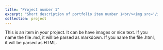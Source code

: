 ```yaml
---
title: "Project number 1"
excerpt: "Short description of portfolio item number 1<br/><img src='/images/500x300.png'>"
collection: project
---
```


This is an item in your project. It can be have images or nice text. If you name the file .md, it will be parsed as markdown. If you name the file .html, it will be parsed as HTML. 
